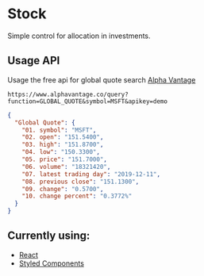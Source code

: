 # Stock
Simple control for allocation in investments.

## Usage API
Usage the free api for global quote search [Alpha Vantage](https://www.alphavantage.co/)

`https://www.alphavantage.co/query?function=GLOBAL_QUOTE&symbol=MSFT&apikey=demo`

```json
{
  "Global Quote": {
    "01. symbol": "MSFT",
    "02. open": "151.5400",
    "03. high": "151.8700",
    "04. low": "150.3300",
    "05. price": "151.7000",
    "06. volume": "18321420",
    "07. latest trading day": "2019-12-11",
    "08. previous close": "151.1300",
    "09. change": "0.5700",
    "10. change percent": "0.3772%"
  }
}
```

## Currently using:

- [React](https://reactjs.org)
- [Styled Components](https://www.styled-components.com/)
